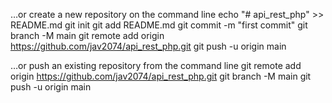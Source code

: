 …or create a new repository on the command line
echo "# api_rest_php" >> README.md
git init
git add README.md
git commit -m "first commit"
git branch -M main
git remote add origin https://github.com/jav2074/api_rest_php.git
git push -u origin main

…or push an existing repository from the command line
git remote add origin https://github.com/jav2074/api_rest_php.git
git branch -M main
git push -u origin main